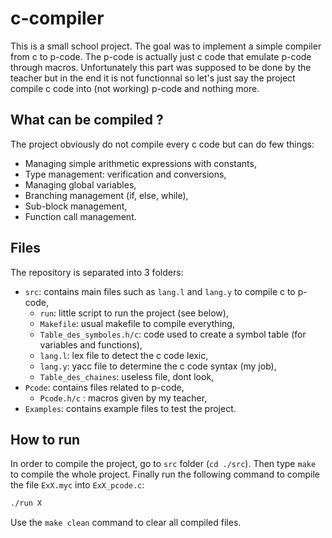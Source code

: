 # c-compiler

This is a small school project. The goal was to implement a simple compiler from c to p-code. The p-code is actually just c code that emulate p-code through macros. Unfortunately this part was supposed to be done by the teacher but in the end it is not functionnal so let's just say the project compile c code into (not working) p-code and nothing more. 

## What can be compiled ?
The project obviously do not compile every c code but can do few things:
- Managing simple arithmetic expressions with constants,
- Type management: verification and conversions,
- Managing global variables,
- Branching management (if, else, while),
- Sub-block management,
- Function call management.


## Files
The repository is separated into 3 folders:
- `src`: contains main files such as `lang.l` and `lang.y` to compile c to p-code,
  - `run`: little script to run the project (see below),
  - `Makefile`: usual makefile to compile everything,
  - `Table_des_symboles.h/c`: code used to create a symbol table (for variables and functions),
  - `lang.l`: lex file to detect the c code lexic,
  - `lang.y`: yacc file to determine the c code syntax (my job),
  - `Table_des_chaines`: useless file, dont look,
- `Pcode`: contains files related to p-code,
  - `Pcode.h/c` : macros given by my teacher,
- `Examples`: contains example files to test the project.

## How to run
In order to compile the project, go to `src` folder (`cd ./src`). Then type `make` to compile the whole project. Finally run the following command to compile the file `ExX.myc` into `ExX_pcode.c`:
```bash
./run X
```
Use the `make clean` command to clear all compiled files.
